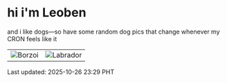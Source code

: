 # hi i'm Leoben

and i like dogs—so have some random dog pics that change whenever my CRON feels like it

|  |  |
|--------|----------|
| ![Borzoi](https://random-dog-vercel.vercel.app/api/random-borzoi?v=1761492578) | ![Labrador](https://random-dog-vercel.vercel.app/api/random-labrador?v=1761492578) |

Last updated: 2025-10-26 23:29 PHT

